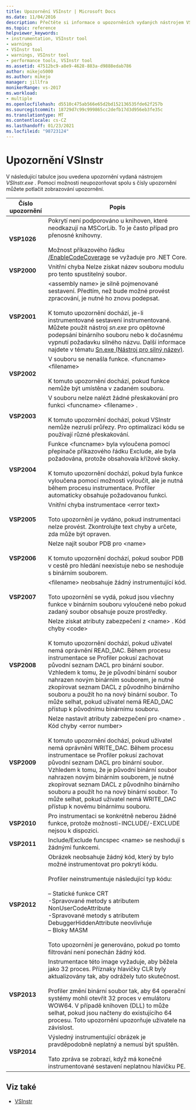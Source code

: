 ```yaml
---
title: Upozornění VSInstr | Microsoft Docs
ms.date: 11/04/2016
description: Přečtěte si informace o upozorněních vydaných nástrojem VSInstr.exe a o tom, jak můžete použít možnost neupozorňovat spolu s čísly upozornění k potlačení zobrazení upozornění.
ms.topic: reference
helpviewer_keywords:
- instrumentation, VSInstr tool
- warnings
- VSInstr tool
- warnings, VSInstr tool
- performance tools, VSInstr tool
ms.assetid: 47512bc9-a8e9-4628-883a-d9888edab786
author: mikejo5000
ms.author: mikejo
manager: jillfra
monikerRange: vs-2017
ms.workload:
- multiple
ms.openlocfilehash: d5510c475ab566e65d2bd152136535fde62f257b
ms.sourcegitcommit: 18729d7c99c999865cc2defb17d3d956eb3fe35c
ms.translationtype: MT
ms.contentlocale: cs-CZ
ms.lasthandoff: 01/23/2021
ms.locfileid: "98723124"
---
```

# <a name="vsinstr-warnings"></a>Upozornění VSInstr
V následující tabulce jsou uvedena upozornění vydaná nástrojem *VSInstr.exe* . Pomocí možnosti neupozorňovat spolu s čísly upozornění můžete potlačit zobrazování upozornění.

|Číslo upozornění|Popis|
|--------------------|-----------------|
|**VSP1026**|Pokrytí není podporováno u knihoven, které neodkazují na MSCorLib. To je často případ pro přenosné knihovny.<br /><br />Možnost příkazového řádku [/EnableCodeCoverage](../test/vstest-console-options.md) se vyžaduje pro .NET Core.|
|**VSP2000**|Vnitřní chyba Nelze získat název souboru modulu pro tento spustitelný soubor.|
|**VSP2001**|\<assembly name> je silně pojmenované sestavení. Předtím, než bude možné provést zpracování, je nutné ho znovu podepsat.<br /><br /> K tomuto upozornění dochází, je-li instrumentované sestavení instrumentované. Můžete použít nástroj *sn.exe* pro opětovné podepsání binárního souboru nebo k dočasnému vypnutí požadavku silného názvu. Další informace najdete v tématu [Sn.exe (Nástroj pro silný název)](/dotnet/framework/tools/sn-exe-strong-name-tool).|
|**VSP2002**|V souboru se nenašla funkce. \<funcname>\<filename><br /><br /> K tomuto upozornění dochází, pokud funkce nemůže být umístěna v zadaném souboru.|
|**VSP2003**|V souboru nelze nalézt žádné přeskakování pro funkci \<funcname> \<filename> .<br /><br /> K tomuto upozornění dochází, pokud VSInstr nemůže nezruší průřezy. Pro optimalizaci kódu se používají různé přeskakování.|
|**VSP2004**|Funkce \<funcname> byla vyloučena pomocí přepínače příkazového řádku Exclude, ale byla požadována, protože obsahovala křížové skoky.<br /><br /> K tomuto upozornění dochází, pokud byla funkce vyloučena pomocí možnosti vyloučit, ale je nutná během procesu instrumentace. Profiler automaticky obsahuje požadovanou funkci.|
|**VSP2005**|Vnitřní chyba instrumentace \<error text><br /><br /> Toto upozornění je vydáno, pokud instrumentaci nelze provést. Zkontrolujte text chyby a určete, zda může být opraven.|
|**VSP2006**|Nelze najít soubor PDB pro \<name><br /><br /> K tomuto upozornění dochází, pokud soubor PDB v cestě pro hledání neexistuje nebo se neshoduje s binárním souborem.|
|**VSP2007**|\<filename> neobsahuje žádný instrumentující kód.<br /><br /> Toto upozornění se vydá, pokud jsou všechny funkce v binárním souboru vyloučené nebo pokud zadaný soubor obsahuje pouze prostředky.|
|**VSP2008**|Nelze získat atributy zabezpečení z \<name> . Kód chyby \<code><br /><br /> K tomuto upozornění dochází, pokud uživatel nemá oprávnění READ_DAC. Během procesu instrumentace se Profiler pokusí zachovat původní seznam DACL pro binární soubor. Vzhledem k tomu, že je původní binární soubor nahrazen novým binárním souborem, je nutné zkopírovat seznam DACL z původního binárního souboru a použít ho na nový binární soubor. To může selhat, pokud uživatel nemá READ_DAC přístup k původnímu binárnímu souboru.|
|**VSP2009**|Nelze nastavit atributy zabezpečení pro \<name> . Kód chyby \<error number><br /><br /> K tomuto upozornění dochází, pokud uživatel nemá oprávnění WRITE_DAC. Během procesu instrumentace se Profiler pokusí zachovat původní seznam DACL pro binární soubor. Vzhledem k tomu, že je původní binární soubor nahrazen novým binárním souborem, je nutné zkopírovat seznam DACL z původního binárního souboru a použít ho na nový binární soubor. To může selhat, pokud uživatel nemá WRITE_DAC přístup k novému binárnímu souboru.|
|**VSP2010**|Pro instrumentaci se konkrétně neberou žádné funkce, protože možnosti-INCLUDE/-EXCLUDE nejsou k dispozici.|
|**VSP2011**|Include/Exclude funcspec \<name> se neshodují s žádnými funkcemi.|
|**VSP2012**|Obrázek neobsahuje žádný kód, který by bylo možné instrumentovat pro pokrytí kódu.<br /><br /> Profiler neinstrumentuje následující typ kódu:<br /><br /> – Statické funkce CRT<br />-Spravované metody s atributem NonUserCodeAttribute<br />-Spravované metody s atributem DebuggerHiddenAttribute neovlivňuje<br />– Bloky MASM<br /><br /> Toto upozornění je generováno, pokud po tomto filtrování není ponechán žádný kód.|
|**VSP2013**|Instrumentace této image vyžaduje, aby běžela jako 32 proces. Příznaky hlavičky CLR byly aktualizovány tak, aby odrážely tuto skutečnost.<br /><br /> Profiler změní binární soubor tak, aby 64 operační systémy mohli otevřít 32 proces v emulátoru WOW64. V případě knihoven (DLL) to může selhat, pokud jsou načteny do existujícího 64 procesu. Toto upozornění upozorňuje uživatele na závislost.|
|**VSP2014**|Výsledný instrumentující obrázek je pravděpodobně neplatný a nemusí být spuštěn.<br /><br /> Tato zpráva se zobrazí, když má konečné instrumentované sestavení neplatnou hlavičku PE.|

## <a name="see-also"></a>Viz také
- [VSInstr](../profiling/vsinstr.md)
